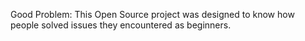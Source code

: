 Good Problem:
This Open Source project was designed to know how people solved issues they encountered as beginners.
